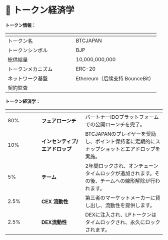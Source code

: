# 💱 トークン経済学

**トークン情報：**

<table data-header-hidden><thead><tr><th width="202"></th><th></th></tr></thead><tbody><tr><td>トークン名</td><td>BTCJAPAN</td></tr><tr><td>トークンシンボル</td><td>BJP</td></tr><tr><td>総供給量</td><td>10,000,000,000</td></tr><tr><td>トークンメカニズム</td><td>ERC-20</td></tr><tr><td>ネットワーク基盤</td><td>Ethereum（后续支持 BounceBit）</td></tr><tr><td>契約監査</td><td></td></tr></tbody></table>

**トークン経済学：**

<table data-header-hidden><thead><tr><th width="92"></th><th width="124"></th><th></th></tr></thead><tbody><tr><td>80%</td><td><strong>フェアローンチ</strong></td><td>パートナーIDOプラットフォームでの公開ローンチを完了。</td></tr><tr><td>10%</td><td><strong>インセンティブ/エアドロップ</strong></td><td>BTCJAPANのプレイヤーを奨励し、ポイント保持者に定期的にスナップショットとエアドロップを実施。</td></tr><tr><td>5%</td><td><strong>チーム</strong></td><td>2年間ロックされ、オンチェーンタイムロックが追加されます。その後、チームへの線形解除が行われます。</td></tr><tr><td>2.5%</td><td><strong>CEX 流動性</strong></td><td>第三者のマーケットメーカーに貸し出し、流動性を提供します。</td></tr><tr><td>2.5%</td><td><strong>DEX流動性</strong></td><td>DEXに注入され、LPトークンはタイムロックされ、永久にロックされます。</td></tr></tbody></table>
